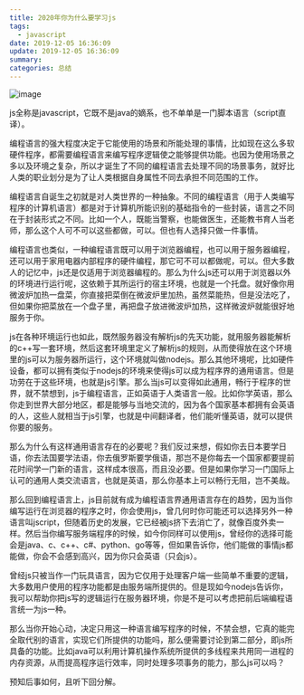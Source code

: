 ```yaml
---
title: 2020年你为什么要学习js
tags:
  - javascript
date: 2019-12-05 16:36:09
update: 2019-12-05 16:36:09
summary:
categories: 总结
---
```



![image](https://user-images.githubusercontent.com/23159565/80948849-81c00280-8e25-11ea-9b54-f0068721abc7.png)

js全称是javascript，它既不是java的嫡系，也不单单是一门脚本语言（script直译）。

<!--more-->

编程语言的强大程度决定于它能使用的场景和所能处理的事情，比如现在这么多软硬件程序，都需要编程语言来编写程序逻辑使之能够提供功能。也因为使用场景之多以及环境之复杂，所以才诞生了不同的编程语言去处理不同的场景事务，就好比人类的职业划分是为了让人类根据自身属性不同去承担不同范围的工作。

编程语言自诞生之初就是对人类世界的一种抽象。不同的编程语言（用于人类编写程序的计算机语言）都是对于计算机所能识别的基础指令的一些封装，语言之不同在于封装形式之不同。比如一个人，既能当警察，也能做医生，还能教书育人当老师，那么这个人可不可以这些都做，可以。但也有人选择只做一件事情。

编程语言也类似，一种编程语言既可以用于浏览器编程，也可以用于服务器编程，还可以用于家用电器内部程序的硬件编程，那它可不可以都做呢，可以。但大多数人的记忆中，js还是仅适用于浏览器编程的。那么为什么js还可以用于浏览器以外的环境进行运行呢，这依赖于其所运行的宿主环境，也就是一个托盘。就好像你用微波炉加热一盘菜，你直接把菜倒在微波炉里加热，虽然菜能热，但是没法吃了，但如果你把菜放在一个盘子里，再把盘子放进微波炉加热，这样微波炉就能很好地服务于你。

js在各种环境运行也如此，既然服务器没有解析js的先天功能，就用服务器能解析的c++写一套环境，然后这套环境里定义了解析js的规则，从而使得放在这个环境里的js可以为服务器所运行，这个环境就叫做nodejs。那么其他环境呢，比如硬件设备，都可以拥有类似于nodejs的环境来使得js可以成为程序界的通用语言。但是功劳在于这些环境，也就是js引擎。那么当js可以变得如此通用，畅行于程序的世界，就不禁想到，js于编程语言，正如英语于人类语言一般。比如你学英语，那么你走到世界大部分地区，都是能够与当地交流的，因为各个国家基本都拥有会英语的人，这些人就相当于js引擎，也就是中间翻译者，他们能听懂英语，就可以提供你要的服务。

那么为什么有这样通用语言存在的必要呢？我们反过来想，假如你去日本要学日语，你去法国要学法语，你去俄罗斯要学俄语，那岂不是你每去一个国家都要提前花时间学一门新的语言，这样成本很高，而且没必要。但是如果你学习一门国际上认可的通用人类交流语言，也就是英语，那么你基本上可以畅行无阻，岂不美哉。

那么回到编程语言上，js目前就有成为编程语言界通用语言存在的趋势，因为当你编写运行在浏览器的程序之时，你会使用js，曾几何时你可能还可以选择另外一种语言叫jscript，但随着历史的发展，它已经被js挤下去消亡了，就像百度外卖一样。然后当你编写服务端程序的时候，如今你同样可以使用js，曾经你的选择可能会是java、c、c++、c#、python、go等等，但如果告诉你，他们能做的事情js都能做，你会不会感到高兴，因为你只会英语（只会js）。

曾经js只被当作一门玩具语言，因为它仅用于处理客户端一些简单不重要的逻辑，大多数用户使用的程序功能都是由服务端所提供的。但是现如今nodejs告诉你，我可以帮助你把js写的逻辑运行在服务器环境，你是不是可以考虑把前后端编程语言统一为js一种。

那么当你开始心动，决定只用这一种语言编写程序的时候，不禁会想，它真的能完全取代别的语言，实现它们所提供的功能吗，那么便需要讨论到第二部分，即js所具备的功能。比如java可以利用计算机操作系统所提供的多线程来共用同一进程的内存资源，从而提高程序运行效率，同时处理多项事务的能力，那么js可以吗？

预知后事如何，且听下回分解。